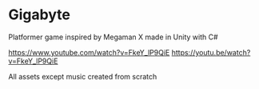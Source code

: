 # Gigabyte
 Platformer game inspired by Megaman X made in Unity with C#

https://www.youtube.com/watch?v=FkeY_lP9QiE
https://youtu.be/watch?v=FkeY_lP9QiE

 All assets except music created from scratch
